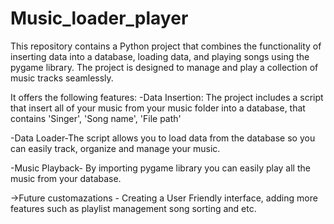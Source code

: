 # Music_loader_player

This repository contains a Python project that  combines the functionality of inserting data into a database, loading data, and playing songs using the pygame library. The project is designed to manage and play a collection of music tracks seamlessly.


It offers the following features:
-Data Insertion: The project includes a script that insert all of your music from your music folder into a database, that contains 'Singer', 'Song name', 'File path'

-Data Loader-The script allows you to load data from the database so you can easily track, organize and manage your music.

-Music Playback- By importing pygame library you can easily play all the music from your database.

->Future customazations - Creating a User Friendly interface, adding more features such as playlist management song sorting and etc.
